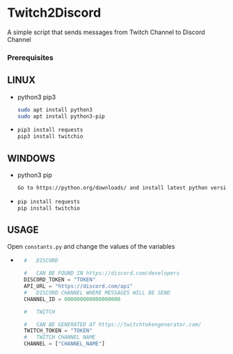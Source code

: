 # Twitch2Discord
A simple script that sends messages from Twitch Channel to Discord Channel

### Prerequisites
## LINUX
* python3 pip3
  ```sh
  sudo apt install python3
  sudo apt install python3-pip
  ```
* ```sh
  pip3 install requests
  pip3 install twitchio
  ```
## WINDOWS
* python3 pip
  ```sh
  Go to https://python.org/downloads/ and install latest python version
  ```
* ```sh
  pip install requests
  pip install twitchio
  ```
## USAGE
Open `constants.py` and change the values of the variables
* ```py
    #   DISCORD

    #   CAN BE FOUND IN https://discord.com/developers
    DISCORD_TOKEN = "TOKEN"
    API_URL = "https://discord.com/api"
    #   DISCORD CHANNEL WHERE MESSAGES WILL BE SEND
    CHANNEL_ID = 000000000000000000

    #   TWITCH

    #   CAN BE GENERATED AT https://twitchtokengenerator.com/
    TWITCH_TOKEN = "TOKEN"
    #   TWITCH CHANNEL NAME
    CHANNEL = ["CHANNEL_NAME"]
  ```
